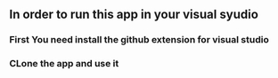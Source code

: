## In order to run this app in your visual syudio 

### First You need install the github extension for visual studio
### CLone the app and use it
